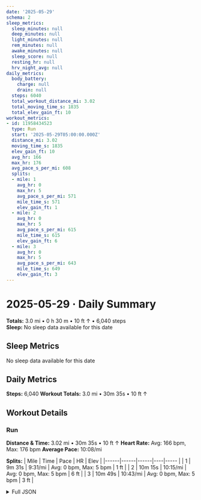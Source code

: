 ```yaml
---
date: '2025-05-29'
schema: 2
sleep_metrics:
  sleep_minutes: null
  deep_minutes: null
  light_minutes: null
  rem_minutes: null
  awake_minutes: null
  sleep_score: null
  resting_hr: null
  hrv_night_avg: null
daily_metrics:
  body_battery:
    charge: null
    drain: null
  steps: 6040
  total_workout_distance_mi: 3.02
  total_moving_time_s: 1835
  total_elev_gain_ft: 10
workout_metrics:
- id: 11958434523
  type: Run
  start: '2025-05-29T05:00:00.000Z'
  distance_mi: 3.02
  moving_time_s: 1835
  elev_gain_ft: 10
  avg_hr: 166
  max_hr: 176
  avg_pace_s_per_mi: 608
  splits:
  - mile: 1
    avg_hr: 0
    max_hr: 5
    avg_pace_s_per_mi: 571
    mile_time_s: 571
    elev_gain_ft: 1
  - mile: 2
    avg_hr: 0
    max_hr: 5
    avg_pace_s_per_mi: 615
    mile_time_s: 615
    elev_gain_ft: 6
  - mile: 3
    avg_hr: 0
    max_hr: 5
    avg_pace_s_per_mi: 643
    mile_time_s: 649
    elev_gain_ft: 3
---
```

# 2025-05-29 · Daily Summary
**Totals:** 3.0 mi • 0 h 30 m • 10 ft ↑ • 6,040 steps  
**Sleep:** No sleep data available for this date

## Sleep Metrics
No sleep data available for this date

## Daily Metrics
**Steps:** 6,040
**Workout Totals:** 3.0 mi • 30m 35s • 10 ft ↑

## Workout Details
### Run
**Distance & Time:** 3.02 mi • 30m 35s • 10 ft ↑
**Heart Rate:** Avg: 166 bpm, Max: 176 bpm
**Average Pace:** 10:08/mi

**Splits:**
| Mile | Time | Pace | HR | Elev |
|------|------|------|----|----- |
| 1 | 9m 31s | 9:31/mi | Avg: 0 bpm, Max: 5 bpm | 1 ft |
| 2 | 10m 15s | 10:15/mi | Avg: 0 bpm, Max: 5 bpm | 6 ft |
| 3 | 10m 49s | 10:43/mi | Avg: 0 bpm, Max: 5 bpm | 3 ft |


<details>
<summary>Full JSON</summary>

```json
{
  "date": "2025-05-29",
  "schema": 2,
  "sleep_metrics": {
    "sleep_minutes": null,
    "deep_minutes": null,
    "light_minutes": null,
    "rem_minutes": null,
    "awake_minutes": null,
    "sleep_score": null,
    "resting_hr": null,
    "hrv_night_avg": null
  },
  "daily_metrics": {
    "body_battery": {
      "charge": null,
      "drain": null
    },
    "steps": 6040,
    "total_workout_distance_mi": 3.02,
    "total_moving_time_s": 1835,
    "total_elev_gain_ft": 10
  },
  "workout_metrics": [
    {
      "id": 11958434523,
      "type": "Run",
      "start": "2025-05-29T05:00:00.000Z",
      "distance_mi": 3.02,
      "moving_time_s": 1835,
      "elev_gain_ft": 10,
      "avg_hr": 166,
      "max_hr": 176,
      "avg_pace_s_per_mi": 608,
      "splits": [
        {
          "mile": 1,
          "avg_hr": 0,
          "max_hr": 5,
          "avg_pace_s_per_mi": 571,
          "mile_time_s": 571,
          "elev_gain_ft": 1
        },
        {
          "mile": 2,
          "avg_hr": 0,
          "max_hr": 5,
          "avg_pace_s_per_mi": 615,
          "mile_time_s": 615,
          "elev_gain_ft": 6
        },
        {
          "mile": 3,
          "avg_hr": 0,
          "max_hr": 5,
          "avg_pace_s_per_mi": 643,
          "mile_time_s": 649,
          "elev_gain_ft": 3
        }
      ]
    }
  ]
}
```
</details>
